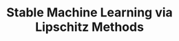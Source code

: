---
permalink: /publications/IS21/
title: "Stable Machine Learning via Lipschitz Methods"
publication_info:
  status: "talk"
  type: "Oral Presentation"
  venue: "SIAM - IS22 - Minisymposium Recent Advances on Stable Neural Networks"
  file: "https://www.youtube.com/watch?v=cjSB-NxCogo"
  file_text: "YouTube"
  year: 2022
---